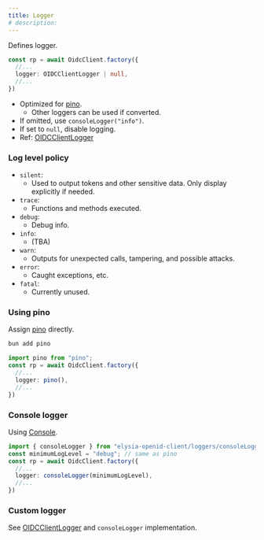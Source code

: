 ```yaml
---
title: Logger
# description:
---
```


Defines logger.

```typescript
const rp = await OidcClient.factory({
  //...
  logger: OIDCClientLogger | null,
  //...
})
```

- Optimized for [pino](https://getpino.io/).
    - Other loggers can be used if converted.
- If omitted, use `consoleLogger("info")`.
- If set to `null`, disable logging.
- Ref: [OIDCClientLogger](/elysia-openid-client/api/types/interfaces/oidcclientlogger/)

### Log level policy

- `silent`:
    - Used to output tokens and other sensitive data. Only display explicitly if needed.
- `trace`:
    - Functions and methods executed.
- `debug`:
    - Debug info.
- `info`:
    - (TBA)
- `warn`:
    - Outputs for unexpected calls, tampering, and possible attacks.
- `error`:
    - Caught exceptions, etc.
- `fatal`:
    - Currently unused.

### Using pino

Assign [pino](https://getpino.io/) directly.

```bash
bun add pino
```

```typescript
import pino from "pino";
const rp = await OidcClient.factory({
  //...
  logger: pino(),
  //...
})
```

### Console logger

Using [Console](https://bun.sh/docs/api/console).

```typescript
import { consoleLogger } from "elysia-openid-client/loggers/consoleLogger";
const minimumLogLevel = "debug"; // same as pino
const rp = await OidcClient.factory({
  //...
  logger: consoleLogger(minimumLogLevel),
  //...
})
```

### Custom logger

See [OIDCClientLogger](/elysia-openid-client/api/types/interfaces/oidcclientlogger/) and `consoleLogger` implementation.
